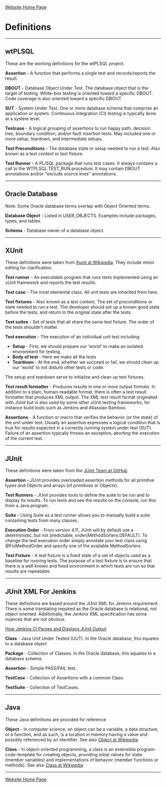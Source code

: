 [Website Home Page](README.md)

# Definitions

---
## wtPLSQL
These are the working definitions for the wtPLSQL project.

**Assertion** - A function that performs a single test and records/reports the result.

**DBOUT** - Database Object Under Test.  The database object that is the target of testing.  White-box testing is oriented toward a specific DBOUT.  Code coverage is also oriented toward a specific DBOUT.

**SUT** - System Under Test. One or more database schema that comprise an application or system.  Continuous Integration (CI) testing is typically done at a system level.

**Testcase** - A logical grouping of assertions to run happy path, decision tree, boundary condition, and/or fault insertion tests.  May included one or more setup, teardown, and intermediate setups.

**Test Preconditions** - The database state or setup needed to run a test. Also known as a test context or test fixture.

**Test Runner** - A PL/SQL package that runs test cases.  It always contains a call to the WTPLSQL.TEST_RUN procedure.  It may contain DBOUT annotations and/or "exclude source lines" annotations.

***
## Oracle Database
Note: Some Oracle database terms overlap with Object Oriented terms.

**Database Object** - Listed in USER_OBJECTS.  Examples include packages, types, and tables.

**Schema** - Database owner of a database object.

***
## XUnit
These definitions were taken from [Xunit at Wikipedia](https://en.wikipedia.org/wiki/XUnit).  They include minor editing for clarification.

**Test runner** - An executable program that runs tests implemented using an xUnit framework and reports the test results.

**Test case** - The most elemental class. All unit tests are inherited from here.

**Test fixtures** - Also known as a test context. The set of preconditions or state needed to run a test. The developer should set up a known good state before the tests, and return to the original state after the tests.

**Test suites** - Set of tests that all share the same test fixture. The order of the tests shouldn't matter.

**Test execution** - The execution of an individual unit test including:
* **Setup** - First, we should prepare our 'world' to make an isolated environment for testing
* **Body of test** - Here we make all the tests
* **Teardown** - At the end, whether we succeed or fail, we should clean up our 'world' to not disturb other tests or code.

The setup and teardown serve to initialize and clean up test fixtures.

**Test result formatter** - Produces results in one or more output formats. In addition to a plain, human-readable format, there is often a test result formatter that produces XML output. The XML test result format originated with JUnit but is also used by some other xUnit testing frameworks, for instance build tools such as Jenkins and Atlassian Bamboo.

**Assertions** - A function or macro that verifies the behavior (or the state) of the unit under test. Usually an assertion expresses a logical condition that is true for results expected in a correctly running system under test (SUT). Failure of an assertion typically throws an exception, aborting the execution of the current test.

***
## JUnit
These definitions were taken from the [JUnit Team at GitHub](https://github.com/junit-team/junit/wiki)

**Assertion** - JUnit provides overloaded assertion methods for all primitive types and Objects and arrays (of primitives or Objects).

**Test Runners** - JUnit provides tools to define the suite to be run and to display its results. To run tests and see the results on the console, run this from a Java program.

**Suite** - Using Suite as a test runner allows you to manually build a suite containing tests from many classes.

**Execution Order** - From version 4.11, JUnit will by default use a deterministic, but not predictable, order(MethodSorters.DEFAULT). To change the test execution order simply annotate your test class using @FixMethodOrder and specify one of the available MethodSorters

**Test Fixture** - A test fixture is a fixed state of a set of objects used as a baseline for running tests. The purpose of a test fixture is to ensure that there is a well known and fixed environment in which tests are run so that results are repeatable.

***
## JUnit XML For Jenkins
These definitions are based around the JUnit XML for Jenkins requirement.  There is some translating required as the Oracle database is relational, not object oriented.  Additionally, the Jenkins XML specification has some nuances that are not obvious.

[How Jenkins CI Parses and Displays JUnit Output](http://nelsonwells.net/2012/09/how-jenkins-ci-parses-and-displays-junit-output/)

**Class** - Java Unit Under Tested (UUT).  In the Oracle database, this equates to a database object

**Package** - Collection of Classes.  In the Oracle database, this equates to a database schema.

**Assertion** - Simple PASS/FAIL test.

**TestCase** - Collection of Assertions with a common Class.

**TestSuite** - Collection of TestCases.

***
## Java
These Java definitions are provided for reference

**Object** - In computer science, an object can be a variable, a data structure, or a function, and as such, is a location in memory having a value and possibly referenced by an identifier.  See also [Object at Wikipedia](https://en.wikipedia.org/wiki/Object_(computer_science))

**Class** - In object-oriented programming, a class is an extensible program-code-template for creating objects, providing initial values for state (member variables) and implementations of behavior (member functions or methods).  See also [Class at Wikipedia](https://en.wikipedia.org/wiki/Class_(computer_programming))

---
[Website Home Page](README.md)